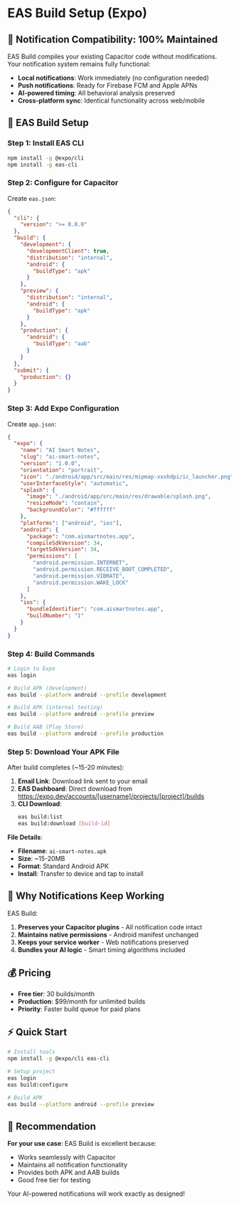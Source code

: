 # EAS Build Setup (Expo)

## 🚀 **Notification Compatibility: 100% Maintained**

EAS Build compiles your existing Capacitor code without modifications. Your notification system remains fully functional:

- **Local notifications**: Work immediately (no configuration needed)
- **Push notifications**: Ready for Firebase FCM and Apple APNs
- **AI-powered timing**: All behavioral analysis preserved
- **Cross-platform sync**: Identical functionality across web/mobile

## 📱 **EAS Build Setup**

### **Step 1: Install EAS CLI**
```bash
npm install -g @expo/cli
npm install -g eas-cli
```

### **Step 2: Configure for Capacitor**
Create `eas.json`:
```json
{
  "cli": {
    "version": ">= 8.0.0"
  },
  "build": {
    "development": {
      "developmentClient": true,
      "distribution": "internal",
      "android": {
        "buildType": "apk"
      }
    },
    "preview": {
      "distribution": "internal",
      "android": {
        "buildType": "apk"
      }
    },
    "production": {
      "android": {
        "buildType": "aab"
      }
    }
  },
  "submit": {
    "production": {}
  }
}
```

### **Step 3: Add Expo Configuration**
Create `app.json`:
```json
{
  "expo": {
    "name": "AI Smart Notes",
    "slug": "ai-smart-notes",
    "version": "1.0.0",
    "orientation": "portrait",
    "icon": "./android/app/src/main/res/mipmap-xxxhdpi/ic_launcher.png",
    "userInterfaceStyle": "automatic",
    "splash": {
      "image": "./android/app/src/main/res/drawable/splash.png",
      "resizeMode": "contain",
      "backgroundColor": "#ffffff"
    },
    "platforms": ["android", "ios"],
    "android": {
      "package": "com.aismartnotes.app",
      "compileSdkVersion": 34,
      "targetSdkVersion": 34,
      "permissions": [
        "android.permission.INTERNET",
        "android.permission.RECEIVE_BOOT_COMPLETED",
        "android.permission.VIBRATE",
        "android.permission.WAKE_LOCK"
      ]
    },
    "ios": {
      "bundleIdentifier": "com.aismartnotes.app",
      "buildNumber": "1"
    }
  }
}
```

### **Step 4: Build Commands**
```bash
# Login to Expo
eas login

# Build APK (development)
eas build --platform android --profile development

# Build APK (internal testing)  
eas build --platform android --profile preview

# Build AAB (Play Store)
eas build --platform android --profile production
```

### **Step 5: Download Your APK File**
After build completes (~15-20 minutes):

1. **Email Link**: Download link sent to your email
2. **EAS Dashboard**: Direct download from https://expo.dev/accounts/[username]/projects/[project]/builds
3. **CLI Download**: 
   ```bash
   eas build:list
   eas build:download [build-id]
   ```

**File Details**:
- **Filename**: `ai-smart-notes.apk` 
- **Size**: ~15-20MB
- **Format**: Standard Android APK
- **Install**: Transfer to device and tap to install

## 🔔 **Why Notifications Keep Working**

EAS Build:
1. **Preserves your Capacitor plugins** - All notification code intact
2. **Maintains native permissions** - Android manifest unchanged
3. **Keeps your service worker** - Web notifications preserved
4. **Bundles your AI logic** - Smart timing algorithms included

## 💰 **Pricing**
- **Free tier**: 30 builds/month
- **Production**: $99/month for unlimited builds
- **Priority**: Faster build queue for paid plans

## ⚡ **Quick Start**
```bash
# Install tools
npm install -g @expo/cli eas-cli

# Setup project
eas login
eas build:configure

# Build APK
eas build --platform android --profile preview
```

## 🎯 **Recommendation**

**For your use case**: EAS Build is excellent because:
- Works seamlessly with Capacitor
- Maintains all notification functionality
- Provides both APK and AAB builds
- Good free tier for testing

Your AI-powered notifications will work exactly as designed!